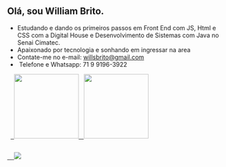 ## Olá, sou William Brito.

- Estudando e dando os primeiros passos em Front End com JS, Html e CSS com a Digital House e Desenvolvimento de Sistemas com Java no Senai Cimatec.
- Apaixonado por tecnologia e sonhando em ingressar na area
- Contate-me no e-mail: willsbrito@gmail.com
-  Telefone e Whatsapp: 71 9 9196-3922

<div>
  <a href="https://github.com/willbrito86">
  <img height = "150em" src = "https://github-readme-stats.vercel.app/api?username=willbrito86&show_icons=true&theme=dracula&include_all_commits=true&count_private=true" />
  <img height = "150em" src = "https://github-readme-stats.vercel.app/api/top-langs/?username=willbrito86&layout=compact&langs_count=7&theme=dracula" />
</div>

##

<div>
   <a href = "mailto: willsbrito@gmail.com "> <img src = "https://img.shields.io/badge/-Gmail-%23333?style=for-the-badge&logo=gmail&logoColor=white" target = "_ blank"> </a>
</div>

	
